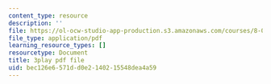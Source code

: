 ```yaml
---
content_type: resource
description: ''
file: https://ol-ocw-studio-app-production.s3.amazonaws.com/courses/8-01sc-classical-mechanics-fall-2016/bec126e6571dd0e2140215548dea4a59_CfTLS6YYPms.pdf
file_type: application/pdf
learning_resource_types: []
resourcetype: Document
title: 3play pdf file
uid: bec126e6-571d-d0e2-1402-15548dea4a59
---
```

